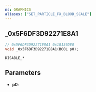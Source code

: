 ```yaml
---
ns: GRAPHICS
aliases: ["SET_PARTICLE_FX_BLOOD_SCALE"]
---
```

## _0x5F6DF3D92271E8A1

```c
// 0x5F6DF3D92271E8A1 0x18136DE0
void _0x5F6DF3D92271E8A1(BOOL p0);
```

```
DISABLE_*
```

## Parameters
* **p0**: 

